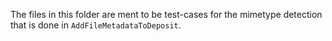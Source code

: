 The files in this folder are ment to be test-cases for the mimetype detection that
is done in `AddFileMetadataToDeposit`.
